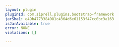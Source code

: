 ```yaml
---
layout: plugin
pluginId: com.siprell.plugins.bootstrap-framework
jarSha1: e49b4773384981c4364d6e61153f47cc0bc3a163
isJarAvailable: true
error: NONE
violations: []

---
```

